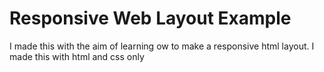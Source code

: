 # Responsive Web Layout Example
I made this with the aim of learning ow to make a responsive html layout. I made this with html and css only
